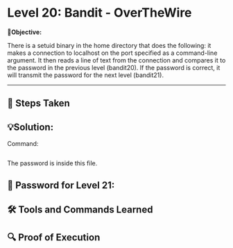 # Level 20: Bandit - OverTheWire

**🎯Objective:**  

There is a setuid binary in the home directory that does the following: it makes a connection to localhost on the port specified as a command-line argument. It then reads a line of text from the connection and compares it to the password in the previous level (bandit20). If the password is correct, it will transmit the password for the next level (bandit21).

---

## 📝 Steps Taken


## 💡Solution:


  Command:
   ```bash
   
```
The password is inside this file.

## 🔑 Password for Level 21:

## 🛠️ Tools and Commands Learned

## 🔍 Proof of Execution
